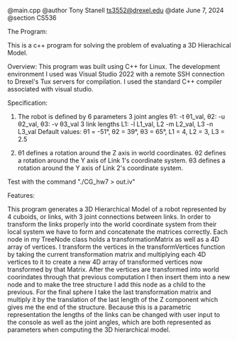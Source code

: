 @main.cpp
@author Tony Stanell <ts3552@drexel.edu>
@date June 7, 2024
@section CS536


The Program: 



This is a c++ program for solving the problem of evaluating a 3D Hierachical Model.


Overview:
This program was built using C++ for Linux. The development environment I used was Visual Studio 2022 with a remote SSH connection to Drexel's Tux servers for compilation. I used the standard C++ compiler associated with visual studio. 

Specification:

1. The robot is defined by 6 parameters
	3 joint angles θ1: -t θ1_val,   θ2: -u θ2_val,   θ3: -v θ3_val
	3 link lengths L1: -l L1_val,   L2 -m L2_val,   L3 -n L3_val
Default values: θ1 = -51°,   θ2 = 39°,   θ3 = 65°,   L1 = 4,    L2 = 3,    L3 = 2.5  
 
2. θ1 defines a rotation around the Z axis in world coordinates.
θ2 defines a rotation around the Y axis of Link 1's coordinate system.
θ3 defines a rotation around the Y axis of Link 2's coordinate system.

Test with the command "./CG_hw7 > out.iv"



Features:


This program generates a 3D Hierarchical Model of a robot represented by 4 cuboids, or links, with 3 joint connections between links. In order to transform the links properly into the world coordinate system from their local system we have to form and concatenate the matrices correctly. Each node in my TreeNode class holds a transformationMatrix as well as a 4D array of vertices. I transform the vertices in the transformVertices function by taking the current transformation matrix and multiplying each 4D vertices to it to create a new 4D array of transformed vertices now transformed by that Matrix. After the vertices are transformed into world coorindates through that previous computation I then insert them into a new node and to make the tree structure I add this node as a child to the previous. For the final sphere I take the last transformation matrix and multiply it by the translation of the last length of the Z component which gives me the end of the structure. 
Because this is a parametric representation the lengths of the links can be changed with user input to the console as well as the joint angles, which are both represented as parameters when computing the 3D hierarchical model.
